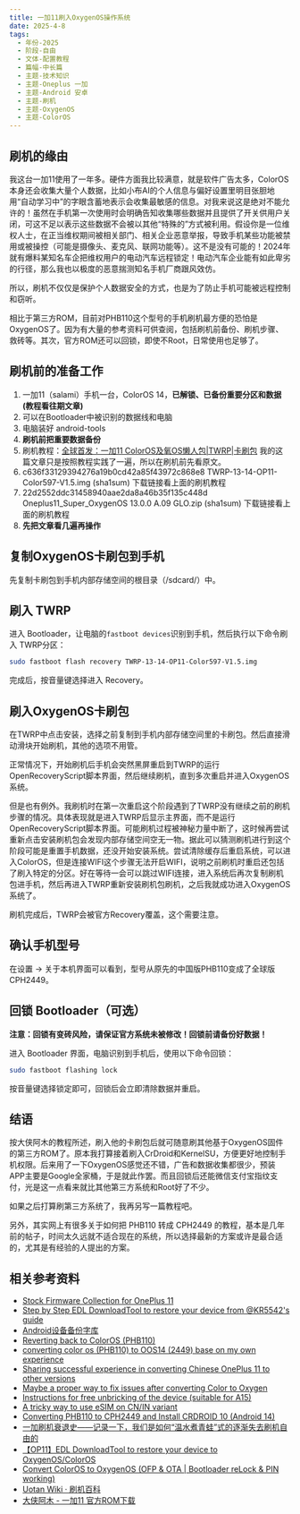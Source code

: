 ```yaml
---
title: 一加11刷入OxygenOS操作系统
date: 2025-4-8
tags:
  - 年份-2025
  - 阶段-自由
  - 文体-配置教程
  - 篇幅-中长篇
  - 主题-技术知识
  - 主题-Oneplus 一加
  - 主题-Android 安卓
  - 主题-刷机
  - 主题-OxygenOS
  - 主题-ColorOS
---
```


## 刷机的缘由

我这台一加11使用了一年多。硬件方面我比较满意，就是软件广告太多，ColorOS本身还会收集大量个人数据，比如小布AI的个人信息与偏好设置里明目张胆地用“自动学习中”的字眼含蓄地表示会收集最敏感的信息。对我来说这是绝对不能允许的！虽然在手机第一次使用时会明确告知收集哪些数据并且提供了开关供用户关闭，可这不足以表示这些数据不会被以其他“特殊的”方式被利用。假设你是一位维权人士，在正当维权期间被相关部门、相关企业恶意举报，导致手机某些功能被禁用或被操控（可能是摄像头、麦克风、联网功能等）。这不是没有可能的！2024年就有爆料某知名车企把维权用户的电动汽车远程锁定！电动汽车企业能有如此卑劣的行径，那么我也以极度的恶意揣测知名手机厂商跟风效仿。

所以，刷机不仅仅是保护个人数据安全的方式，也是为了防止手机可能被远程控制和窃听。

相比于第三方ROM，目前对PHB110这个型号的手机刷机最方便的恐怕是OxygenOS了。因为有大量的参考资料可供查阅，包括刷机前备份、刷机步骤、救砖等。其次，官方ROM还可以回锁，即使不Root，日常使用也足够了。

## 刷机前的准备工作

1. 一加11（salami）手机一台，ColorOS 14，**已解锁、已备份重要分区和数据(教程看往期文章)**
2. 可以在Bootloader中被识别的数据线和电脑
3. 电脑装好 android-tools
4. **刷机前把重要数据备份**
5. 刷机教程：[全球首发：一加11 ColorOS及氧OS懒人包|TWRP|卡刷包](https://www.daxiaamu.com/8481/) 我的这篇文章只是按照教程实践了一遍，所以在刷机前先看原文。
6. c636f33129394276a19b0cd42a85f43972c868e8 TWRP-13-14-OP11-Color597-V1.5.img (sha1sum) 下载链接看上面的刷机教程
7. 22d2552ddc31458940aae2da8a46b35f135c448d Oneplus11_Super_OxygenOS 13.0.0 A.09 GLO.zip (sha1sum) 下载链接看上面的刷机教程
8. **先把文章看几遍再操作**

## 复制OxygenOS卡刷包到手机

先复制卡刷包到手机内部存储空间的根目录（/sdcard/）中。

## 刷入 TWRP

进入 Bootloader，让电脑的`fastboot devices`识别到手机，然后执行以下命令刷入 TWRP分区：

```bash
sudo fastboot flash recovery TWRP-13-14-OP11-Color597-V1.5.img
```

完成后，按音量键选择进入 Recovery。

## 刷入OxygenOS卡刷包

在TWRP中点击安装，选择之前复制到手机内部存储空间里的卡刷包。然后直接滑动滑块开始刷机，其他的选项不用管。

正常情况下，开始刷机后手机会突然黑屏重启到TWRP的运行OpenRecoveryScript脚本界面，然后继续刷机，直到多次重启并进入OxygenOS系统。

但是也有例外。我刷机时在第一次重启这个阶段遇到了TWRP没有继续之前的刷机步骤的情况。具体表现就是进入TWRP后显示主界面，而不是运行OpenRecoveryScript脚本界面。可能刷机过程被神秘力量中断了，这时候再尝试重新点击安装刷机包会发现内部存储空间空无一物。据此可以猜测刷机进行到这个阶段可能是重置手机数据，还没开始安装系统。尝试清除缓存后重启系统，可以进入ColorOS，但是连接WIFI这个步骤无法开启WIFI，说明之前刷机时重启还包括了刷入特定的分区。好在等待一会可以跳过WIFI连接，进入系统后再次复制刷机包进手机，然后再进入TWRP重新安装刷机包刷机，之后我就成功进入OxygenOS 系统了。

刷机完成后，TWRP会被官方Recovery覆盖，这个需要注意。

## 确认手机型号

在设置 -> 关于本机界面可以看到，型号从原先的中国版PHB110变成了全球版CPH2449。

## 回锁 Bootloader（可选）

**注意：回锁有变砖风险，请保证官方系统未被修改！回锁前请备份好数据！**

进入 Bootloader 界面，电脑识别到手机后，使用以下命令回锁：

```bash
sudo fastboot flashing lock
```

按音量键选择锁定即可，回锁后会立即清除数据并重启。

## 结语

按大侠阿木的教程所述，刷入他的卡刷包后就可随意刷其他基于OxygenOS固件的第三方ROM了。原本我打算接着刷入CrDroid和KernelSU，方便更好地控制手机权限。后来用了一下OxygenOS感觉还不错，广告和数据收集都很少，预装APP主要是Google全家桶，于是就此作罢。而且回锁后还能微信支付宝指纹支付，光是这一点看来就比其他第三方系统和Root好了不少。

如果之后打算刷第三方系统了，我再另写一篇教程吧。

另外，其实网上有很多关于如何把 PHB110 转成 CPH2449 的教程，基本是几年前的帖子，时间太久远就不适合现在的系统，所以选择最新的方案或许是最合适的，尤其是有经验的人提出的方案。

## 相关参考资料

- [Stock Firmware Collection for OnePlus 11](https://xdaforums.com/t/stock-firmware-collection-for-oneplus-11.4543685/)
- [Step by Step EDL DownloadTool to restore your device from @KR5542's guide](https://xdaforums.com/t/step-by-step-edl-downloadtool-to-restore-your-device-from-kr5542s-guide.4709555/)
- [Android设备备份字库](https://mrwei95.github.io/2024/08/16/Backup-Flash-Memory/)
- [Reverting back to ColorOS (PHB110)](https://xdaforums.com/t/reverting-back-to-coloros-phb110.4589027/)
- [converting color os (PHB110) to OOS14 (2449) base on my own experience](https://xdaforums.com/t/converting-color-os-phb110-to-oos14-2449-base-on-my-own-experience.4674069/)
- [Sharing successful experience in converting Chinese OnePlus 11 to other versions](https://xdaforums.com/t/sharing-successful-experience-in-converting-chinese-oneplus-11-to-other-versions.4720211/)
- [Maybe a proper way to fix issues after converting Color to Oxygen](https://xdaforums.com/t/maybe-a-proper-way-to-fix-issues-after-converting-color-to-oxygen.4583321/)
- [Instructions for free unbricking of the device (suitable for A15)](https://xdaforums.com/t/instructions-for-free-unbricking-of-the-device-suitable-for-a15.4715178/)
- [A tricky way to use eSIM on CN/IN variant](https://xdaforums.com/t/a-tricky-way-to-use-esim-on-cn-in-variant.4609543/)
- [Converting PHB110 to CPH2449 and Install CRDROID 10 (Android 14)](https://xdaforums.com/t/converting-phb110-to-cph2449-and-install-crdroid-10-android-14.4710853/)
- [一加刷机衰退史——记录一下，我们是如何“温水煮青蛙”式的逐渐失去刷机自由的](https://www.daxiaamu.com/7625/)
- [【OP11】EDL DownloadTool to restore your device to OxygenOS/ColorOS](https://xdaforums.com/t/op11-edl-downloadtool-to-restore-your-device-to-oxygenos-coloros.4607995/)
- [Convert ColorOS to OxygenOS (OFP & OTA | Bootloader reLock & PIN working)](https://xdaforums.com/t/convert-coloros-to-oxygenos-ofp-ota-bootloader-relock-pin-working.4546967/)
- [Uotan Wiki · 刷机百科](https://wiki.uotan.cn/index.php?title=%E9%A6%96%E9%A1%B5)
- [大侠阿木 - 一加11 官方ROM下载](https://yun.daxiaamu.com/OnePlus_Roms/%E4%B8%80%E5%8A%A0OnePlus%2011/)
